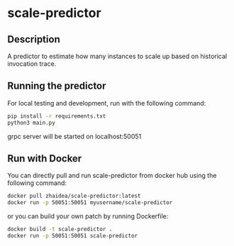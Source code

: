 # scale-predictor

## Description
A predictor to estimate how many instances to scale up based on historical invocation trace.

## Running the predictor

For local testing and development, run with the following command:
``` bash
pip install -r requirements.txt
python3 main.py
```
grpc server will be started on localhost:50051

## Run with Docker
You can directly pull and run scale-predictor from docker hub using the following command:
``` bash
docker pull zhaidea/scale-predictor:latest
docker run -p 50051:50051 myusername/scale-predictor
```

or you can build your own patch by running Dockerfile:
``` bash
docker build -t scale-predictor .
docker run -p 50051:50051 scale-predictor
```
